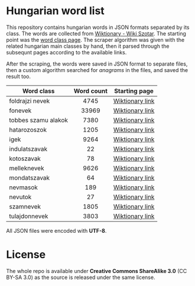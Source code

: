 # Hungarian word list

This repository contains hungarian words in JSON formats separated by its class. The words are collected from [Wiktionary - Wiki Szotar](https://hu.wiktionary.org/wiki/Kezd%C5%91lap). The starting point was the [word class page](https://hu.wiktionary.org/wiki/Kateg%C3%B3ria:Sz%C3%B3fajok). The scraper algorithm was given with the related hungarian main classes by hand, then it parsed through the subsequnt pages according to the available links.

After the scraping, the words were saved in JSON format to separate files, then a custom algorithm searched for _anagrams_ in the files, and saved the result too.

| Word class  | Word count | Starting page |
| ----------- | :--------: | ------------- |
| foldrajzi nevek  | 4745  | [Wiktionary link](https://hu.wiktionary.org/wiki/Kateg%C3%B3ria:magyar_f%C3%B6ldrajzi_nevek) |
| fonevek  | 33969 | [Wiktionary link](https://hu.wiktionary.org/wiki/Kateg%C3%B3ria:magyar_f%C5%91nevek) |
| tobbes szamu alakok | 7380 | [Wiktionary link](https://hu.wiktionary.org/wiki/Kateg%C3%B3ria:magyar_t%C3%B6bbes_sz%C3%A1m%C3%BA_alakok) |
| hatarozoszok | 1205 | [Wiktionary link](https://hu.wiktionary.org/wiki/Kateg%C3%B3ria:magyar_hat%C3%A1roz%C3%B3sz%C3%B3k) |
| igek | 9264 | [Wiktionary link](https://hu.wiktionary.org/wiki/Kateg%C3%B3ria:magyar_ig%C3%A9k) |
| indulatszavak | 22 | [Wiktionary link](https://hu.wiktionary.org/wiki/Kateg%C3%B3ria:magyar_indulatsz%C3%B3k) |
| kotoszavak | 78 | [Wiktionary link](https://hu.wiktionary.org/wiki/Kateg%C3%B3ria:magyar_k%C3%B6t%C5%91sz%C3%B3k) |
| melleknevek | 9626 | [Wiktionary link](https://hu.wiktionary.org/wiki/Kateg%C3%B3ria:magyar_mell%C3%A9knevek) |
| mondatszavak | 64 | [Wiktionary link](https://hu.wiktionary.org/wiki/Kateg%C3%B3ria:magyar_mondatsz%C3%B3k) |
| nevmasok | 189 | [Wiktionary link](https://hu.wiktionary.org/wiki/Kateg%C3%B3ria:magyar_n%C3%A9vm%C3%A1sok) |
| nevutok | 27 | [Wiktionary link](https://hu.wiktionary.org/wiki/Kateg%C3%B3ria:magyar_n%C3%A9vut%C3%B3k) |
| szamnevek | 1805 | [Wiktionary link](https://hu.wiktionary.org/wiki/Kateg%C3%B3ria:magyar_sz%C3%A1mnevek) |
| tulajdonnevek | 3803 | [Wiktionary link](https://hu.wiktionary.org/wiki/Kateg%C3%B3ria:magyar_tulajdonnevek) |

All JSON files were encoded with __UTF-8__.


# License

The whole repo is available under __Creative Commons ShareAlike 3.0__ (CC BY-SA 3.0) as the source is released under the same license.
